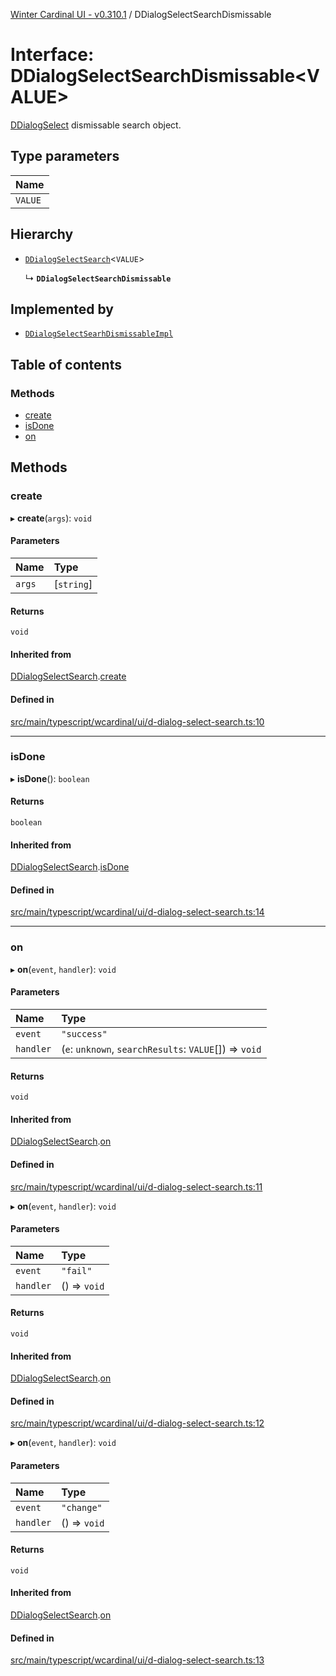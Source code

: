 [Winter Cardinal UI - v0.310.1](../index.md) / DDialogSelectSearchDismissable

# Interface: DDialogSelectSearchDismissable<VALUE\>

[DDialogSelect](../classes/DDialogSelect.md) dismissable search object.

## Type parameters

| Name |
| :------ |
| `VALUE` |

## Hierarchy

- [`DDialogSelectSearch`](DDialogSelectSearch.md)<`VALUE`\>

  ↳ **`DDialogSelectSearchDismissable`**

## Implemented by

- [`DDialogSelectSearhDismissableImpl`](../classes/DDialogSelectSearhDismissableImpl.md)

## Table of contents

### Methods

- [create](DDialogSelectSearchDismissable.md#create)
- [isDone](DDialogSelectSearchDismissable.md#isdone)
- [on](DDialogSelectSearchDismissable.md#on)

## Methods

### create

▸ **create**(`args`): `void`

#### Parameters

| Name | Type |
| :------ | :------ |
| `args` | [`string`] |

#### Returns

`void`

#### Inherited from

[DDialogSelectSearch](DDialogSelectSearch.md).[create](DDialogSelectSearch.md#create)

#### Defined in

[src/main/typescript/wcardinal/ui/d-dialog-select-search.ts:10](https://github.com/winter-cardinal/winter-cardinal-ui/blob/v0.310.1/src/main/typescript/wcardinal/ui/d-dialog-select-search.ts#L10)

___

### isDone

▸ **isDone**(): `boolean`

#### Returns

`boolean`

#### Inherited from

[DDialogSelectSearch](DDialogSelectSearch.md).[isDone](DDialogSelectSearch.md#isdone)

#### Defined in

[src/main/typescript/wcardinal/ui/d-dialog-select-search.ts:14](https://github.com/winter-cardinal/winter-cardinal-ui/blob/v0.310.1/src/main/typescript/wcardinal/ui/d-dialog-select-search.ts#L14)

___

### on

▸ **on**(`event`, `handler`): `void`

#### Parameters

| Name | Type |
| :------ | :------ |
| `event` | ``"success"`` |
| `handler` | (`e`: `unknown`, `searchResults`: `VALUE`[]) => `void` |

#### Returns

`void`

#### Inherited from

[DDialogSelectSearch](DDialogSelectSearch.md).[on](DDialogSelectSearch.md#on)

#### Defined in

[src/main/typescript/wcardinal/ui/d-dialog-select-search.ts:11](https://github.com/winter-cardinal/winter-cardinal-ui/blob/v0.310.1/src/main/typescript/wcardinal/ui/d-dialog-select-search.ts#L11)

▸ **on**(`event`, `handler`): `void`

#### Parameters

| Name | Type |
| :------ | :------ |
| `event` | ``"fail"`` |
| `handler` | () => `void` |

#### Returns

`void`

#### Inherited from

[DDialogSelectSearch](DDialogSelectSearch.md).[on](DDialogSelectSearch.md#on)

#### Defined in

[src/main/typescript/wcardinal/ui/d-dialog-select-search.ts:12](https://github.com/winter-cardinal/winter-cardinal-ui/blob/v0.310.1/src/main/typescript/wcardinal/ui/d-dialog-select-search.ts#L12)

▸ **on**(`event`, `handler`): `void`

#### Parameters

| Name | Type |
| :------ | :------ |
| `event` | ``"change"`` |
| `handler` | () => `void` |

#### Returns

`void`

#### Inherited from

[DDialogSelectSearch](DDialogSelectSearch.md).[on](DDialogSelectSearch.md#on)

#### Defined in

[src/main/typescript/wcardinal/ui/d-dialog-select-search.ts:13](https://github.com/winter-cardinal/winter-cardinal-ui/blob/v0.310.1/src/main/typescript/wcardinal/ui/d-dialog-select-search.ts#L13)
